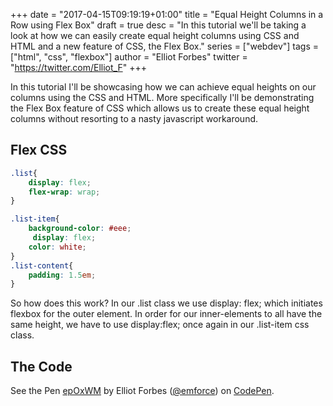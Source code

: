 +++
date = "2017-04-15T09:19:19+01:00"
title = "Equal Height Columns in a Row using Flex Box"
draft = true
desc = "In this tutorial we'll be taking a look at how we can easily create equal height columns using CSS and HTML and a new feature of CSS, the Flex Box."
series = ["webdev"]
tags = ["html", "css", "flexbox"]
author = "Elliot Forbes"
twitter = "https://twitter.com/Elliot_F"
+++

<p>In this tutorial I'll be showcasing how we can achieve equal heights on our columns using the CSS and HTML. More specifically I'll be demonstrating the Flex Box feature of CSS which allows us to create these equal height columns without resorting to a nasty javascript workaround.</p>

<h2>Flex CSS</h2>

```css
.list{
    display: flex;
    flex-wrap: wrap;
}

.list-item{
    background-color: #eee;
     display: flex;
    color: white;
}
.list-content{
    padding: 1.5em;   
}
```

<p>So how does this work? In our .list class we use display: flex; which initiates flexbox for the outer element. In order for our inner-elements to all have the same height, we have to use display:flex; once again in our .list-item css class.</p>

<h2>The Code</h2>

<p data-height="385" data-theme-id="18325" data-slug-hash="epOxWM" data-default-tab="result" data-user="emforce" class='codepen'>See the Pen <a href='http://codepen.io/emforce/pen/epOxWM/'>epOxWM</a> by Elliot Forbes (<a href='http://codepen.io/emforce'>@emforce</a>) on <a href='http://codepen.io'>CodePen</a>.</p>
<script async src="//assets.codepen.io/assets/embed/ei.js"></script>

